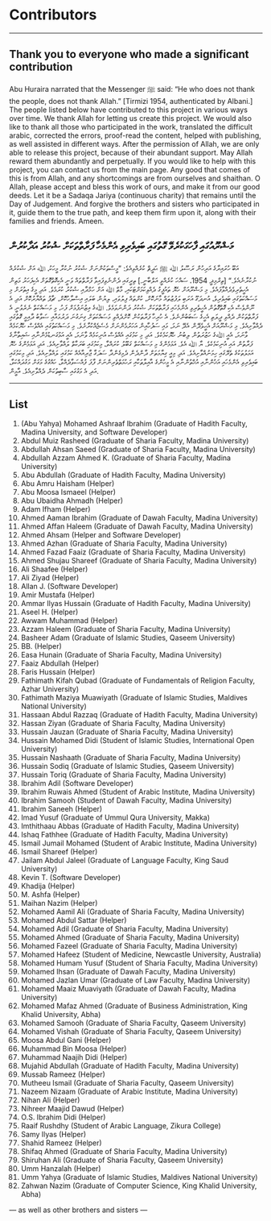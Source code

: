# Contributors

---

## Thank you to everyone who made a significant contribution

Abu Huraira narrated that the Messenger ﷺ said: “He who does not thank the people, does not thank Allah.” \[Tirmizi 1954, authenticated by Albani.] The people listed below have contributed to this project in various ways over time. We thank Allah for letting us create this project. We would also like to thank all those who participated in the work, translated the difficult arabic, corrected the errors, proof-read the content, helped with publishing, as well assisted in different ways. After the permission of Allah, we are only able to release this project, because of their abundant support. May Allah reward them abundantly and perpetually. If you would like to help with this project, you can contact us from the main page. Any good that comes of this is from Allah, and any shortcomings are from ourselves and shaithan. O Allah, please accept and bless this work of ours, and make it from our good deeds. Let it be a Sadaqa Jariya (continuous charity) that remains until the Day of Judgement. And forgive the brothers and sisters who participated in it, guide them to the true path, and keep them firm upon it, along with their families and friends. Ameen.

<div class="rightAligned rtlText">

## މަޝްރޫއުގައި ފާހަގަކުރެވޭ ގޮތުގައި ބައިވެރިވި އެންމެހާ ފަރާތްތަކަށް ޝުކުރު އަދާކުރުން

އަބޫ ހުރައިރާގެ އަރިހުން ރަސޫލު ﷲ ﷺ ޙަދީޘް ކުރެއްވިއެވެ: ”މީސްތަކުންނަށް ޝުކުރު ނުކުރާ މީހަކު، ﷲ އަށް ޝުކުރެއް ނުކުރާނެއެވެ.“ \[ތިރްމިޛީ 1954، ސައްހަ ކުރެއްވީ އަލްބާނީ.] ތިރީގައި ދެންނެވިފައިވާ ފަރާތްތައް ވަނީ އެކިގޮތްގޮތަށް އެކިފަހަރު މަތިން އެހީތެރިވެދެއްވާފައެވެ. މި މަޝްރޫއަށް ހެޔޮ ތައުފީގު ދެއްވިކަމަށްޓަކައި، މާތް ﷲ އަށް ހަމްދާއި ޝުކުރު ކުރަމެވެ. އަދި މީގެ އިތުރަށް މި މަސައްކަތުގައި ބައިވެރިވެ، އުނދަގޫ އަރަބި ލަފުޒުތައް މާނަކޮށް، ކުށްތައް ފިލުވައި، ލިޔުން ބަލައި އިސްލާހުކޮށް، ޗާޕު ތައްޔާރުކޮށް އަދި އެ ނޫންވެސް އެކި ގޮތްގޮތުން އެހީތެރިވި އެންމެހައި ފަރާތްތަކަށް ޝުކުރު ދަންނަވަމެވެ. ﷲގެ އިޒުނަފުޅަށް ފަހު، މި މަސައްކަތް ނެރެވުނީ އެ ފަރާތްތަކުން ދެއްވި ދީލަތި އެހީގެ ސަބަބުންނެވެ. އެ ހުރިހާ ފަރާތަކުން ކޮށްދެއްވި މަސައްކަތަށް ގިނަގުނަ ދަރުމައާއި ސަވާބު ދާއިމީ ގޮތުގައި ދެއްވާށިއެވެ. މި މަޝްރޫއަށް އެހީވެދޭން އެދޭ ނަމަ، މައި ސަފުހާއިން އަހަރުމެންނަށް މެސެޖެއްކުރާށެވެ. މި މަސައްކަތުގައި އެއްވެސް ހެޔޮކަމެއް ވާނަމަ، އެއީ ﷲގެ ހަޒުރަތުން ލިބުނު ހެޔޮކަމެކެވެ. އަދި މި ކަމުގައި އެއްވެސް އުނިކަމެއް ވާނަމަ، އެއީ އަޅުގަނޑުމެންނާއި ޝައިތާނާގެ ފަރާތުން އައި އުނިކަމެކެވެ. ޔާ ﷲ އެވެ. އަޅަމެންގެ މި މަސައްކަތް ގަބޫލު ކުރައްވާ، މިކަމުގައި ބަރަކާތް ލައްވާށިއެވެ. އަދި އަޅަމެންގެ ހެޔޮ އަމަލުތަކުގެ ތެރޭގައި ހިމަނުއްވާށިއެވެ. އަދި މިއީ ގިޔާމަތަށް ދާންދެން ދެމިގެންދާ ސަދަގާ ޖާރިއާއެއް ކަމުގައި ލައްވާށިއެވެ. އަދި މިކަމުގައި ބައިވެރިވި އެންމެހައި އަޚުންނާއި އުޚްތުންނާއި އެ މީހުންގެ އާއިލާތަކާއި ރަހުމަތްތެރިންނަށް ފާފަ ފުއްސަވާދެއްވާ، ހައްގުގެ މަގަށް މަގުދައްކަވާ، އަދި އެ މަގުގައި ސާބިތުކަން ދެއްވާށިއެވެ. އާމީން.

</div>

---

## List

1.  (Abu Yahya) Mohamed Ashraaf Ibrahim (Graduate of Hadith Faculty, Madina University, and Software Developer)
2.  Abdul Muiz Rasheed (Graduate of Sharia Faculty, Madina University)
3.  Abdullah Ahsan Saeed (Graduate of Sharia Faculty, Madina University)
4.  Abdullah Azzam Ahmed K. (Graduate of Sharia Faculty, Madina University)
5.  Abu Abdullah (Graduate of Hadith Faculty, Madina University)
6.  Abu Amru Haisham (Helper)
7.  Abu Moosa Ismaeel (Helper)
8.  Abu Ubaidha Ahmadh (Helper)
9.  Adam Ifham (Helper)
10. Ahmed Aaman Ibrahim (Graduate of Dawah Faculty, Madina University)
11. Ahmed Affan Haleem (Graduate of Dawah Faculty, Madina University)
12. Ahmed Ahsam (Helper and Software Developer)
13. Ahmed Azhan (Graduate of Sharia Faculty, Madina University)
14. Ahmed Fazad Faaiz (Graduate of Sharia Faculty, Madina University)
15. Ahmed Shujau Shareef (Graduate of Sharia Faculty, Madina University)
16. Ali Shaafee (Helper)
17. Ali Ziyad (Helper)
18. Allan J. (Software Developer)
19. Amir Mustafa (Helper)
20. Ammar Ilyas Hussain (Graduate of Hadith Faculty, Madina University)
21. Aseel H. (Helper)
22. Awwam Muhammad (Helper)
23. Azzam Haleem (Graduate of Sharia Faculty, Madina University)
24. Basheer Adam (Graduate of Islamic Studies, Qaseem University)
25. BB. (Helper)
26. Easa Hunain (Graduate of Sharia Faculty, Madina University)
27. Faaiz Abdullah (Helper)
28. Faris Hussain (Helper)
29. Fathimath Kifah Qubad (Graduate of Fundamentals of Religion Faculty, Azhar University)
30. Fathimath Maziya Muawiyath (Graduate of Islamic Studies, Maldives National University)
31. Hassaan Abdul Razzaq (Graduate of Hadith Faculty, Madina University)
32. Hassan Ziyan (Graduate of Sharia Faculty, Madina University)
33. Hussain Jauzan (Graduate of Sharia Faculty, Madina University)
34. Hussain Mohamed Didi (Student of Islamic Studies, International Open University)
35. Hussain Nashaath (Graduate of Sharia Faculty, Madina University)
36. Hussain Sodiq (Graduate of Islamic Studies, Qaseem University)
37. Hussain Toriq (Graduate of Sharia Faculty, Madina University)
38. Ibrahim Adil (Software Developer)
39. Ibrahim Ruwais Ahmed (Student of Arabic Institute, Madina University)
40. Ibrahim Samooh (Student of Dawah Faculty, Madina University)
41. Ibrahim Saneeh (Helper)
42. Imad Yusuf (Graduate of Ummul Qura University, Makka)
43. Imthithaau Abbas (Graduate of Hadith Faculty, Madina University)
44. Ishaq Fathhee (Graduate of Hadith Faculty, Madina University)
45. Ismail Jumail Mohamed (Student of Arabic Institute, Madina University)
46. Ismail Shareef (Helper)
47. Jailam Abdul Jaleel (Graduate of Language Faculty, King Saud University)
48. Kevin T. (Software Developer)
49. Khadija (Helper)
50. M. Ashfa (Helper)
51. Maihan Nazim (Helper)
52. Mohamed Aamil Ali (Graduate of Sharia Faculty, Madina University)
53. Mohamed Abdul Sattar (Helper)
54. Mohamed Adil (Graduate of Sharia Faculty, Madina University)
55. Mohamed Ahmed (Graduate of Sharia Faculty, Madina University)
56. Mohamed Fazeel (Graduate of Sharia Faculty, Madina University)
57. Mohamed Hafeez (Student of Medicine, Newcastle University, Australia)
58. Mohamed Humam Yusuf (Student of Sharia Faculty, Madina University)
59. Mohamed Ihsan (Graduate of Dawah Faculty, Madina University)
60. Mohamed Jazlan Umar (Graduate of Law Faculty, Madina University)
61. Mohamed Maaiz Muaviyath (Graduate of Dawah Faculty, Madina University)
62. Mohamed Mafaz Ahmed (Graduate of Business Administration, King Khalid University, Abha)
63. Mohamed Samooh (Graduate of Sharia Faculty, Qaseem University)
64. Mohamed Vishah (Graduate of Sharia Faculty, Qaseem University)
65. Moosa Abdul Gani (Helper)
66. Muhammad Bin Moosa (Helper)
67. Muhammad Naajih Didi (Helper)
68. Mujahid Abdullah (Graduate of Hadith Faculty, Madina University)
69. Mussab Rameez (Helper)
70. Mutheeu Ismail (Graduate of Sharia Faculty, Qaseem University)
71. Nazeem Nizaam (Graduate of Arabic Institute, Madina University)
72. Nihan Ali (Helper)
73. Nihreer Maajid Dawud (Helper)
74. O.S. Ibrahim Didi (Helper)
75. Raaif Rushdhy (Student of Arabic Language, Zikura College)
76. Samy Ilyas (Helper)
77. Shahid Rameez (Helper)
78. Shifaq Ahmed (Graduate of Sharia Faculty, Madina University)
79. Shiruhan Ali (Graduate of Sharia Faculty, Qaseem University)
80. Umm Hanzalah (Helper)
81. Umm Yahya (Graduate of Islamic Studies, Maldives National University)
82. Zahwan Nazim (Graduate of Computer Science, King Khalid University, Abha)

— as well as other brothers and sisters —
